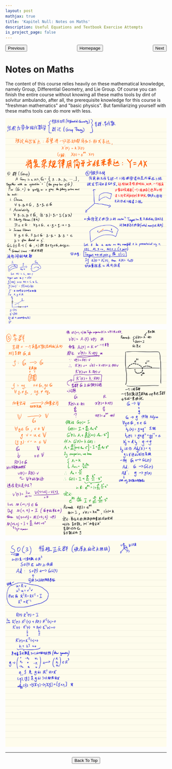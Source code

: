 ```yaml
---
layout: post
mathjax: true
title: 'Kapitel Null: Notes on Maths'
description: Useful Equations and Textbook Exercise Attempts
is_project_page: false
---
```



<p style="text-align:center;">
<button type="button" onclick="window.location.href='index.html';">Homepage</button>
<span style="float:left;"><button type="button" onclick="alert('This is the first available chapter!')">Previous</button></span>
<span style="float:right;"><button type="button" onclick="window.location.href='KapII.html';">Next</button></span>
</p>

# Notes on Maths
The content of this course relies heavily on these mathematical knowledge, namely Group, Differential Geometry, and Lie Group. Of course  you can finish the entire course without knowing all these maths tools by dint of solvitur ambulando, after all, the prerequisite knowledge for this course is "freshman mathematics" and "basic physics". But familiarizing yourself with these maths tools can do more with less. 

<p align="center">
    <img src="images/Math%20Notes/math_note_1.png" alt="math_note_1.png">
</p>

<p align="center">
    <img src="images/Math%20Notes/math_note_2.png" alt="math_note_2.png">
</p>

<p align="center">
    <img src="images/Math%20Notes/math_note_3.png" alt="math_note_3.png">
</p>

***


<p style="text-align:center;">
<button type="button" onclick="window.location.href='#top';">Back To Top</button>
<p>
